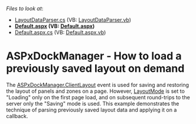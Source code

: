 <!-- default file list -->
*Files to look at*:

* [LayoutDataParser.cs](./CS/App_Code/LayoutDataParser.cs) (VB: [LayoutDataParser.vb](./VB/App_Code/LayoutDataParser.vb))
* **[Default.aspx](./CS/Default.aspx) (VB: [Default.aspx](./VB/Default.aspx))**
* [Default.aspx.cs](./CS/Default.aspx.cs) (VB: [Default.aspx.vb](./VB/Default.aspx.vb))
<!-- default file list end -->
# ASPxDockManager - How to load a previously saved layout on demand


<p>The <a href="https://documentation.devexpress.com/#AspNet/DevExpressWebASPxDockManager_ClientLayouttopic">ASPxDockManager.ClientLayout</a> event is used for saving and restoring the layout of panels and zones on a page. However, <a href="https://documentation.devexpress.com/#AspNet/DevExpressWebASPxClientLayoutArgs_LayoutModetopic">LayoutMode</a> is set to "Loading" only on the first page load, and on subsequent round-trips to the server only the "Saving" mode is used. This example demonstrates the technique of parsing previously saved layout data and applying it on a callback.</p>

<br/>


